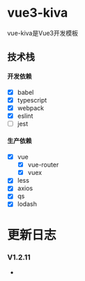 # vue3-kiva

vue-kiva是Vue3开发模板

## 技术栈

#### 开发依赖

- [x] babel
- [x] typescript
- [x] webpack
- [x] eslint
- [ ] jest

#### 生产依赖

- [x] vue
    - [x] vue-router
    - [x] vuex
- [x] less
- [x] axios
- [x] qs
- [x] lodash

# 更新日志

### V1.2.11

- 
